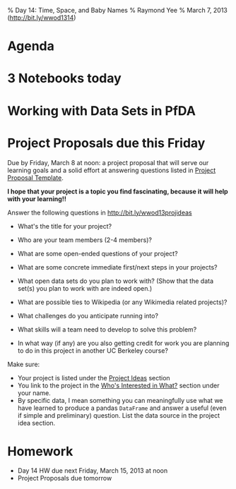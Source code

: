 % Day 14:  Time, Space, and Baby Names
% Raymond Yee 
% March 7, 2013 (<http://bit.ly/wwod1314>)

# Agenda

# 3 Notebooks today

# Working with Data Sets in PfDA


# Project Proposals due this Friday

Due by Friday, March 8 at noon: a project proposal that will
serve our learning goals and a solid effort at answering questions listed in
[Project Proposal Template](https://docs.google.com/a/berkeley.edu/document/d/1ZMZcai8k5YA-_re_ZWhdQFwTk0xmTbQP0UIaDlb72lE/edit#heading=h.dd0cno55yf1j).

**I hope that your project is a topic you find fascinating, because it will help with your learning!!**

Answer the following questions in <http://bit.ly/wwod13projideas>

* What's the title for your project?

* Who are your team members (2-4 members)?

* What are some open-ended questions of your project?

* What are some concrete immediate first/next steps in your projects?

* What open data sets do you plan to work with? (Show that the data set(s) you
  plan to work with are indeed open.)

* What are possible ties to Wikipedia (or any Wikimedia related projects)?

* What challenges do you anticipate running into?

* What skills will a team need to develop to solve this problem?

* In what way (if any) are you also getting credit for work you are planning to
  do in this project in another UC Berkeley course?

Make sure:

* Your project is listed under the [Project Ideas](https://docs.google.com/a/berkeley.edu/document/d/1ZMZcai8k5YA-_re_ZWhdQFwTk0xmTbQP0UIaDlb72lE/edit#heading=h.ambnowk87ix) section
* You link to the project in the [Who's Interested in What?](https://docs.google.com/a/berkeley.edu/document/d/1ZMZcai8k5YA-_re_ZWhdQFwTk0xmTbQP0UIaDlb72lE/edit#heading=h.vdzddpatp9vq) section under your name.
* By specific data, I mean something you can
meaningfully use what we have learned to produce a pandas `DataFrame` and answer a useful (even if simple and preliminary) question. List the
data source in the project idea section.


# Homework

* Day 14 HW due next Friday, March 15, 2013 at noon
* Project Proposals due tomorrow
